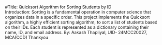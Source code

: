 #Title:  Quicksort Algorithm for Sorting Students by ID  
Introduction: Sorting is a fundamental operation in computer science that organizes data in a specific
order. This project implements the Quicksort algorithm, a highly efficient sorting algorithm, to sort a list of
students based on their IDs. Each student is represented as a dictionary containing their name, ID, and email
address.
By: Aakash Thapliyal, UID- 24MCC20027, MCA(CCD)
Thankyou
